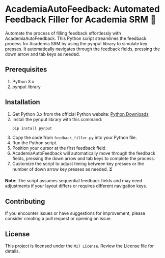 # AcademiaAutoFeedback: Automated Feedback Filler for Academia SRM 🤖

Automate the process of filling feedback effortlessly with AcademiaAutoFeedback. This Python script streamlines the feedback process for Academia SRM by using the pynput library to simulate key presses. It automatically navigates through the feedback fields, pressing the down arrow and tab keys as needed.

## Prerequisites 
1. Python 3.x
2. pynput library

## Installation 
1. Get Python 3.x from the official Python website: [Python Downloads](https://www.python.org/downloads/)
2. Install the pynput library with this command:
   ```bash
   pip install pynput
   ```
3. Copy the code from `feedback_filler.py` into your Python file.
4. Run the Python script.
5. Position your cursor at the first feedback field.
6. AcademiaAutoFeedback will automatically move through the feedback fields, pressing the down arrow and tab keys to complete the process.
7. Customize the script to adjust timing between key presses or the number of down arrow key presses as needed. ⏳

**Note:** The script assumes sequential feedback fields and may need adjustments if your layout differs or requires different navigation keys.

## Contributing 
If you encounter issues or have suggestions for improvement, please consider creating a pull request or opening an issue.

## License 
This project is licensed under the `MIT License`. Review the License file for details.
